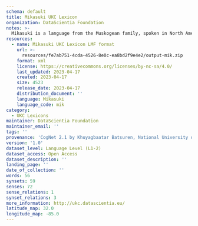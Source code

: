 ```yaml
---
schema: default
title: Mikasuki UKC Lexicon
organization: DataScientia Foundation
notes: >-
  Mikasuki is a language from the Muskogean family, spoken in North America. The UKC Lexicon of Mikasuki is represented as a lexico-semantic network. It consists of words, word senses, synsets, as well as sense-level and synset-level relationships.
resources:
  - name: Mikasuki UKC Lexicon LMF format
    url: >-
      resources/fe7ab751-4cda-4526-8e0c-ea8bd2f9e4e2/output-mik.zip
    format: xml
    license: https://creativecommons.org/licenses/by-nc-sa/4.0/
    last_updated: 2023-04-17
    created: 2023-04-17
    size: 4523
    release_date: 2023-04-17
    distribution_document: ''
    language: Mikasuki
    language_code: mik
category:
  - UKC Lexicons
maintainer: DataScientia Foundation
maintainer_email: ''
tags: ''
provenance: 'CogNet 2.1 by Khuyagbaatar Batsuren, National University of Mongolia (http://cognet.ukc.disi.unitn.it); UniMet: Universal Metonymy 1.0 by Temuulen Khishigsuren and Gábor Bella (http://ukc.disi.unitn.it/index.php/metonymy/); Native Languages of the Americas 2021.11. by Laura Redish and Orrin Lewis (http://www.native-languages.org); Princeton WordNet 2.1 by Princeton University (https://wordnet.princeton.edu)'
version: '1.0'
dataset_level: Language Level (L1-2)
dataset_access: Open Access
dataset_description: ''
landing_page: ''
date_of_collection: ''
words: 56
synsets: 59
senses: 72
sense_relations: 1
synset_relations: 3
more_information: http://ukc.datascientia.eu/
latitude_map: 32.0
longitude_map: -85.0
---
```

